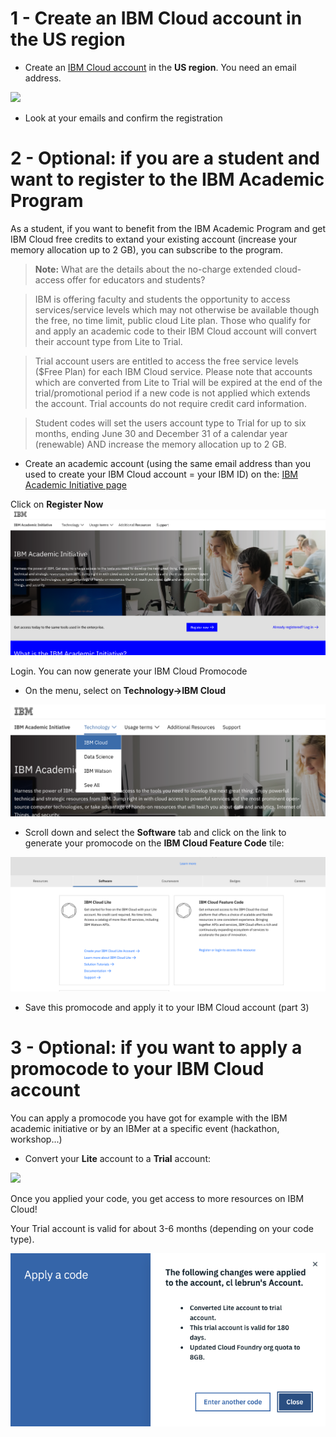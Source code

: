 
# 1 - Create an IBM Cloud account in the US region

+ Create an [IBM Cloud account](http://ibm.biz/masterclass_ibmcloud
) in the **US region**. You need an email address.

<img src="./images/cloud-registration.gif"/>

+ Look at your emails and confirm the registration

# 2 - Optional: if you are a student and want to register to the IBM Academic Program

As a student, if you want to benefit from the IBM Academic Program and get IBM Cloud free credits to extand your existing account (increase your memory allocation up to 2 GB),
you can subscribe to the program.

> **Note:** What are the details about the no-charge extended cloud-access offer for educators and students?

> IBM is offering faculty and students the opportunity to access services/service levels which may not otherwise be available though the free, no time limit, public cloud Lite plan. Those who qualify for and apply an academic code to their IBM Cloud account will convert their account type from Lite to Trial.

> Trial account users are entitled to access the free service levels ($Free Plan) for each IBM Cloud service. Please note that accounts which are converted from Lite to Trial will be expired at the end of the trial/promotional period if a new code is not applied which extends the account. Trial accounts do not require credit card information.


> Student codes will set the users account type to Trial for up to six months, ending June 30 and December 31 of a calendar year (renewable) AND increase the memory allocation up to 2 GB.

+ Create an academic account (using the same email address than you used to create your IBM Cloud account = your IBM ID) on the: [IBM Academic Initiative page](ibm.biz/academic)

Click on **Register Now**
<img src="./images/academic-page.png"/>

Login. You can now generate your IBM Cloud Promocode

+ On the menu, select on **Technology->IBM Cloud**
<img src="./images/academic-menu.png"/>


+ Scroll down and select the **Software** tab and click on the link to generate your promocode on the **IBM Cloud Feature Code** tile:
<img src="./images/IBM-cloud-generate.png"/>

+ Save this promocode and apply it to your IBM Cloud account (part 3)

# 3 - Optional: if you want to apply a promocode to your IBM Cloud account

You can apply a promocode you have got for example with the IBM academic initiative or by an IBMer at a specific event (hackathon, workshop...)

+ Convert your **Lite** account to a **Trial** account:

<img src="./images/code.gif"/>

Once you applied your code, you get access to more resources on IBM Cloud!

Your Trial account is valid for about 3-6 months (depending on your code type).

<img src="./images/codeapplied.png"/>
